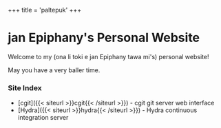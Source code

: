+++
title = 'paltepuk'
+++

# jan Epiphany's Personal Website

Welcome to my (ona li toki e jan Epiphany tawa mi's) personal website!

May you have a very baller time.

### Site Index

- [cgit]({{< siteurl >}}cgit{{< /siteurl >}}) - cgit git server web interface
- [Hydra]({{< siteurl >}}hydra{{< /siteurl >}}) - Hydra continuous integration server
